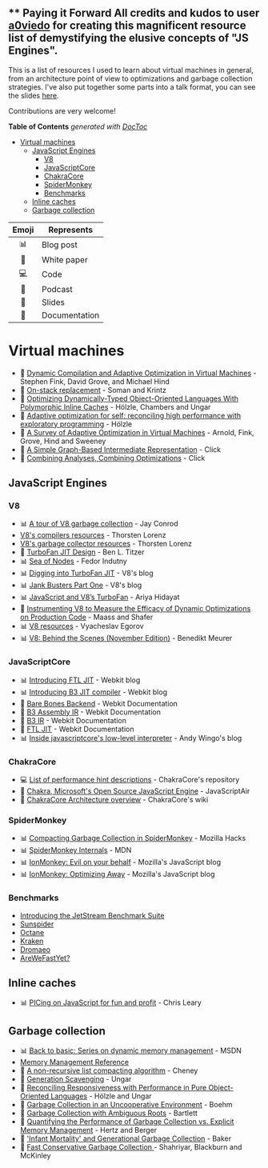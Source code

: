 ** Paying it Forward
All credits and kudos to user [a0viedo][a0viedo] for creating this magnificent resource list of demystifying the elusive concepts of "JS Engines".
---

This is a list of resources I used to learn about virtual machines in general, from an architecture point of view to optimizations and garbage collection strategies. I've also put together some parts into a talk format, you can see the slides [here][slides].

Contributions are very welcome!

<!-- START doctoc generated TOC please keep comment here to allow auto update -->
<!-- DON'T EDIT THIS SECTION, INSTEAD RE-RUN doctoc TO UPDATE -->
**Table of Contents**  *generated with [DocToc](https://github.com/thlorenz/doctoc)*

- [Virtual machines](#virtual-machines)
  - [JavaScript Engines](#javascript-engines)
    - [V8](#v8)
    - [JavaScriptCore](#javascriptcore)
    - [ChakraCore](#chakracore)
    - [SpiderMonkey](#spidermonkey)
    - [Benchmarks](#benchmarks)
  - [Inline caches](#inline-caches)
  - [Garbage collection](#garbage-collection)

<!-- END doctoc generated TOC please keep comment here to allow auto update -->

Emoji | Represents 
:---: | --- 
:bar_chart: | Blog post
:page_facing_up: | White paper
:computer: | Code
:microphone: | Podcast
:movie_camera: | Slides
:pencil: | Documentation

# Virtual machines

- :movie_camera: [Dynamic Compilation and Adaptive Optimization in Virtual Machines][dynamic-compilation-and-adaptive-optimization] - Stephen Fink, David Grove, and Michael Hind
- :page_facing_up: [On-stack replacement][osr] - Soman and Krintz
- :page_facing_up: [Optimizing Dynamically-Typed Object-Oriented Languages With Polymorphic Inline Caches][optimizing-dynamic-languages] - Hölzle, Chambers and Ungar
- :page_facing_up: [Adaptive optimization for self: reconciling high performance with exploratory programming][optimization-for-self]  - Hölzle
- :page_facing_up: [A Survey of Adaptive Optimization in Virtual Machines][survey-vm] - Arnold, Fink, Grove, Hind and Sweeney
- :page_facing_up: [A Simple Graph-Based Intermediate Representation][graph-based-ir] - Click
- :page_facing_up: [Combining Analyses, Combining Optimizations][combining-analyses-combining-optimizations] - Click

## JavaScript Engines
### V8
- :bar_chart: [A tour of V8 garbage collection][a-tour-of-V8-gc] - Jay Conrod
- [V8's compilers resources][v8-jits-resources] - Thorsten Lorenz
- [V8's garbage collector resources][v8-gc-resources] - Thorsten Lorenz
- :movie_camera: [TurboFan JIT Design][v8-turbofan-jit-design] - Ben L. Titzer
- :bar_chart: [Sea of Nodes][sea-of-nodes] - Fedor Indutny
- :bar_chart: [Digging into TurboFan JIT][digging-into-turbofan-jit] - V8's blog
- :bar_chart: [Jank Busters Part One][jank-busters-1] - V8's blog
- :bar_chart: [JavaScript and V8’s TurboFan][js-and-v8-turbofan] - Ariya Hidayat
- :page_facing_up: [Instrumenting V8 to Measure the Efficacy of Dynamic Optimizations on Production Code][instrumenting-v8] - Maass and Shafer
- :bar_chart: [V8 resources][v8-resources] - Vyacheslav Egorov
- :bar_chart: [V8: Behind the Scenes (November Edition)][v8-behind-the-scenes-november-edition] - Benedikt Meurer

### JavaScriptCore
- :bar_chart: [Introducing FTL JIT][introducing-ftl-jit] - Webkit blog
- :bar_chart: [Introducing B3 JIT compiler][introducing-b3-jit] - Webkit blog
- :pencil: [Bare Bones Backend][b3-docs] - Webkit Documentation
- :pencil: [B3 Assembly IR][b3-assembly-ir-docs] - Webkit Documentation
- :pencil: [B3 IR][b3-ir-docs] - Webkit Documentation
- :pencil: [FTL JIT][ftl-docs] - Webkit Documentation
- :bar_chart: [Inside javascriptcore's low-level interpreter][jsc-low-level-interpreter] - Andy Wingo's blog

### ChakraCore

- :computer: [List of performance hint descriptions][chakracore-perf-hints] - ChakraCore's repository
- :microphone: [Chakra, Microsoft's Open Source JavaScript Engine][javascript-air-chakracore] - JavaScriptAir
- :pencil: [ChakraCore Architecture overview][chakracore-arquitecture-overview] - ChakraCore's wiki

### SpiderMonkey
- :bar_chart: [Compacting Garbage Collection in SpiderMonkey][compacting-gc-in-spidermonkey] - Mozilla Hacks
- :bar_chart: [SpiderMonkey Internals][spidermonkey-internals] - MDN
- :bar_chart: [IonMonkey: Evil on your behalf][ionmonkey-evil-on-your-behalf] - Mozilla's JavaScript blog
- :bar_chart: [IonMonkey: Optimizing Away][ionmonkey-optimizing-away] - Mozilla's JavaScript blog


### Benchmarks
- [Introducing the JetStream Benchmark Suite][jetstream]
- [Sunspider][sunspider]
- [Octane][octane]
- [Kraken][kraken]
- [Dromaeo][dromaeo]
- [AreWeFastYet?][AWFY]

## Inline caches

- :bar_chart: [PICing on JavaScript for fun and profit][picing] - Chris Leary

## Garbage collection

- :bar_chart: [Back to basic: Series on dynamic memory management][dynamic-mem-mgmt] - MSDN
- [Memory Management Reference][memory-management-reference]
- :page_facing_up: [A non-recursive list compacting algorithm][a-nonrecursive-list-compacting-algorithm] - Cheney
- :page_facing_up: [Generation Scavenging][generation-scavenging] - Ungar
- :page_facing_up: [Reconciling Responsiveness with Performance in Pure Object-Oriented Languages][perf-oo-languages] - Hölzle and Ungar
- :page_facing_up: [Garbage Collection in an Uncooperative Environment][GC-in-an-uncooperative-env] - Boehm
- :page_facing_up: [Garbage Collection with Ambiguous Roots][GC-with-ambiguous-roots] - Bartlett
- :page_facing_up: [Quantifying the Performance of Garbage Collection vs. Explicit Memory Management][gc-perf-vs-explicity-mem] - Hertz and Berger
- :page_facing_up: ['Infant Mortality' and Generational Garbage Collection][infant-mortality-and-gc] - Baker
- :page_facing_up: [Fast Conservative Garbage Collection ][fast-conservative-gc] - Shahriyar, Blackburn and McKinley



[a0viedo]: http://github.com/a0viedo
[picing]: http://blog.cdleary.com/2010/09/picing-on-javascript-for-fun-and-profit
[chakracore-perf-hints]:https://github.com/Microsoft/ChakraCore/blob/master/lib/Runtime/Base/PerfHintDescriptions.h
[GC-in-an-uncooperative-env]: http://www.hboehm.info/spe_gc_paper/preprint.pdf
[GC-with-ambiguous-roots]: http://www.hpl.hp.com/techreports/Compaq-DEC/WRL-88-2.pdf
[gc-perf-vs-explicity-mem]: http://people.cs.umass.edu/~emery/pubs/gcvsmalloc.pdf
[dynamic-mem-mgmt]: https://blogs.msdn.microsoft.com/abhinaba/2009/01/25/back-to-basic-series-on-dynamic-memory-management/
[memory-management-reference]: http://www.memorymanagement.org/
[survey-vm]: https://www.complang.tuwien.ac.at/andi/vm-survey.pdf
[infant-mortality-and-gc]: http://home.pipeline.com/~hbaker1/YoungGen.html
[a-tour-of-V8-gc]: http://jayconrod.com/posts/55/a-tour-of-v8-garbage-collection
[a-nonrecursive-list-compacting-algorithm]: https://people.cs.umass.edu/~emery/classes/cmpsci691s-fall2004/papers/p677-cheney.pdf
[generation-scavenging]: https://people.cs.umass.edu/~emery/classes/cmpsci691s-fall2004/papers/p157-ungar.pdf
[perf-oo-languages]: https://www.cs.ucsb.edu/~urs/oocsb/papers/toplas96.pdf
[introducing-ftl-jit]: https://webkit.org/blog/3362/introducing-the-webkit-ftl-jit/
[introducing-b3-jit]: https://webkit.org/blog/5852/introducing-the-b3-jit-compiler/
[dynamic-compilation-and-adaptive-optimization]: https://www.research.ibm.com/people/d/dgrove/papers/pldi04-tutorial.pdf

[compacting-gc-in-spidermonkey]: https://hacks.mozilla.org/2015/07/compacting-garbage-collection-in-spidermonkey/
[javascript-air-chakracore]: https://javascriptair.com/episodes/2016-01-27/
[chakracore-arquitecture-overview]: https://github.com/Microsoft/ChakraCore/wiki/Architecture-Overview
[spidermonkey-internals]: https://developer.mozilla.org/en-US/docs/Mozilla/Projects/SpiderMonkey/Internals
[v8-gc-resources]: https://github.com/thlorenz/v8-perf/blob/master/gc.md
[instrumenting-v8]: https://www.cs.cmu.edu/~mmaass/pdfs/CMU-ISR-13-103.pdf
[fast-conservative-gc]: https://www.microsoft.com/en-us/research/wp-content/uploads/2016/02/conservative-gc-oopsla-2014.pdf
[graph-based-ir]: http://www.oracle.com/technetwork/java/javase/tech/c2-ir95-150110.pdf
[combining-analyses-combining-optimizations]: https://www.researchgate.net/publication/2394127_Combining_Analyses_Combining_Optimizations
[v8-turbofan-jit-design]: https://docs.google.com/presentation/d/1sOEF4MlF7LeO7uq-uThJSulJlTh--wgLeaVibsbb3tc/edit?usp=sharing
[sea-of-nodes]: http://darksi.de/d.sea-of-nodes
[digging-into-turbofan-jit]: https://v8project.blogspot.com.ar/2015/07/digging-into-turbofan-jit.html
[jank-busters-1]: https://v8project.blogspot.com.ar/2015/10/jank-busters-part-one.html
[js-and-v8-turbofan]: https://ariya.io/2014/08/javascript-and-v8-turbofan
[jetstream]: https://webkit.org/blog/3418/introducing-the-jetstream-benchmark-suite/
[conservative-gc-algorithm-overview]: http://www.hboehm.info/gc/gcdescr.html
[dromaeo]: http://dromaeo.com
[kraken]: http://krakenbenchmark.mozilla.org
[octane]: https://developers.google.com/octane/
[sunspider]: https://webkit.org/perf/sunspider/sunspider.html
[osr]: https://www.cs.ucsb.edu/~ckrintz/papers/osr.pdf
[ignition-talk]: https://www.youtube.com/watch?v=r5OWCtuKiAk

[optimizing-dynamic-languages]: http://hoelzle.org/publications/ecoop91.pdf
[optimization-for-self]: http://hoelzle.org/publications/urs-thesis.pdf

[v8-jits-resources]: https://github.com/thlorenz/v8-perf/blob/master/compiler.md
[AWFY]: https://arewefastyet.com/
[slides]: https://slides.com/a0viedo/demystifying-js-engines

[v8-resources]: http://mrale.ph/v8/resources.html


[ftl-docs]: http://trac.webkit.org/wiki/FTLJIT
[jsc-docs]: http://trac.webkit.org/wiki/JavaScriptCore
[b3-docs]: https://webkit.org/docs/b3/
[b3-assembly-ir-docs]: https://webkit.org/docs/b3/assembly-intermediate-representation.html
[b3-ir-docs]: https://webkit.org/docs/b3/intermediate-representation.html
[jsc-low-level-interpreter]: https://wingolog.org/archives/2012/06/27/inside-javascriptcores-low-level-interpreter
[ionmonkey-optimizing-away]: https://blog.mozilla.org/javascript/2014/07/15/ionmonkey-optimizing-away/
[ionmonkey-evil-on-your-behalf]: https://blog.mozilla.org/javascript/2016/07/05/ionmonkey-evil-on-your-behalf/
[v8-behind-the-scenes-november-edition]: http://benediktmeurer.de/2016/11/25/v8-behind-the-scenes-november-edition/

